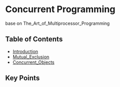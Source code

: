 # Concurrent Programming
base on The_Art_of_Multiprocessor_Programming
## Table of Contents
- [Introduction](./Introduction.md)
- [Mutual_Exclusion](./Mutual_Exclusion.md)
- [Concurrent_Objects](./Concurrent_Objects.md)

## Key Points
